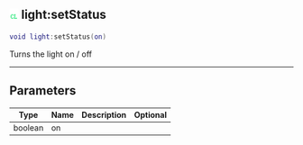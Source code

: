 ## ![client](.gitbook/assets/client.png) light:setStatus


```lua
void light:setStatus(on)
```

Turns the light on / off


------
## Parameters

| Type   | Name | Description              | Optional |
| ------ | ---- | ------------------------ | -------: |
| boolean | on |  |  |


